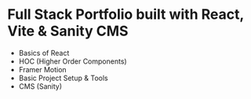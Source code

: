 # Full Stack Portfolio built with React, Vite & Sanity CMS

- Basics of React
- HOC (Higher Order Components)
- Framer Motion 
- Basic Project Setup & Tools
- CMS (Sanity) 
